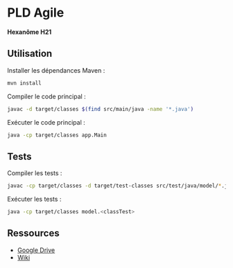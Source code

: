 # PLD Agile

**Hexanôme H21**

## Utilisation

Installer les dépendances Maven :
```bash
mvn install
```

Compiler le code principal :
```bash
javac -d target/classes $(find src/main/java -name '*.java')
```

Exécuter le code principal :
```bash
java -cp target/classes app.Main
```

## Tests

Compiler les tests :
```bash
javac -cp target/classes -d target/test-classes src/test/java/model/*.java
```

Exécuter les tests :
```bash
java -cp target/classes model.<classTest>
```

## Ressources

- [Google Drive](https://drive.google.com/drive/folders/1LWnPBXDfblA7rICWYRWhbtlnZqZKL9tM?usp=sharing)
- [Wiki](https://github.com/INSA-4IF-Hexanome21/PLD-Agile/wiki)
